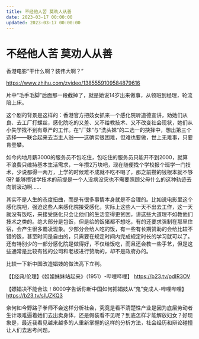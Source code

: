 ```yaml
---
title: 不经他人苦 莫劝人从善
date: 2023-03-17 00:00:00
updated: 2023-03-17 00:00:00
---
```


# 不经他人苦 莫劝人从善

香港电影“干什么啊？装伟大啊？”

https://www.zhihu.com/zvideo/1385559109584879616

片中“毛手毛脚”后面那一段截掉了，就是她说14岁出来做事，从领班到经理，轮流陪上床。

这个剧的背景是这样的：香港官方把妓女抓来一个感化院听道德宣讲，劝她们从良、去工厂打螺丝，感化院吃的又差、又不给教技术、又不改变社会现状，她们从小失学找不到有尊严的工作。在“厂妹”与“洗头妹”的二选一的抉择中，想出第三个选择——联合起来去当主人翁——这确实很困难，但难也要做，世上无难事，只要肯登攀。

如今内地月薪3000的服务员不包吃住，包吃住的服务员只能开不到2000，就算不浪费只维持基本生活需求，一年攒2万块吧，现在随便找个学校报个班学一门技术，少说都得一两万，上学的时候难不成就不吃不喝了，那之前攒的钱根本就不够呀? 能够攒钱学技术的前提是一个人没病没灾也不需要照顾父母什么的这种轨迹去向前滚动啊……

其实不是人生的态度扭曲，而是有很多事情本身就是不合理的。比如说电影里这个感化院吧，强迫这些人来感化院接受感化，实际上这些人一天不出去工作，这一天就没有饭吃，来接受感化只会让他们的生活变得更贫困，讲这些大道理不如教他们技术之类的。绝大部分是包饭，但是给的饭猪都不想吃，有的还要求强制在那里住宿，会产生很多霸凌现象。少部分会给人吃的饭，有一些有长期赞助的会给比较不错的饭，甚至时间是自由的，只需要在规定时间内完成规定时长的学习就可以了。还有特别少的一部分感化院是做得好，不仅给饭吃，而且还会教一些手艺，但是这些通常是比较有钱的公司和老板进行赞助的，却不是政府办的。

比较一下新中国改造娼妓的做法高下立判。

【【经典/伦理】《姐姐妹妹站起来》（1951）-哔哩哔哩】 https://b23.tv/pdIR3OV

【嫖娼决不能合法！8000字告诉你新中国如何把娼妓从“鬼”变成人-哔哩哔哩】 https://b23.tv/sIUZKQ3

奈何如今野路子拳师不会这样分析社会，究竟是看不清楚性产业是因为底层劳动者生计艰难逼着她们去出卖身体，还是假装看不见呢？到底怎样才能解放妇女？好现象是，最近我看见越来越多的人重新掌握的这样的分析方法，社会经历和辩论碰撞让人们去思考问题。
